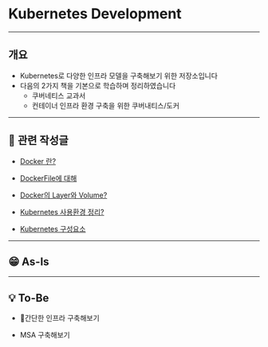 # Kubernetes Development
---
## 개요
- Kubernetes로 다양한 인프라 모델을 구축해보기 위한 저장소입니다
- 다음의 2가지 책을 기본으로 학습하며 정리하였습니다
  - 쿠버네티스 교과서
  - 컨테이너 인프라 환경 구축을 위한 쿠버내티스/도커


---
## 📝 관련 작성글
* [Docker 란?](https://velog.io/@seculoper235/Docker-%EB%9E%80)

* [DockerFile에 대해](https://velog.io/@seculoper235/DockerFile)

* [Docker의 Layer와 Volume?](https://velog.io/@seculoper235/Docker-Layer%EC%97%90-%EB%8C%80%ED%95%B4)

* [Kubernetes 사용환경 정리?](https://velog.io/@seculoper235/Kubernetes-%EC%82%AC%EC%9A%A9-%EB%8F%84%EA%B5%AC-%EC%A0%95%EB%A6%AC%EC%9E%91%EC%84%B1%EC%A4%91)

* [Kubernetes 구성요소](https://velog.io/@seculoper235/Kubernetes-%EA%B5%AC%EC%84%B1-%EC%9A%94%EC%86%8C%EC%9E%91%EC%84%B1%EC%A4%91)


---
## 😁 As-Is


---
## 💡 To-Be

* 간단한 인프라 구축해보기

* MSA 구축해보기
